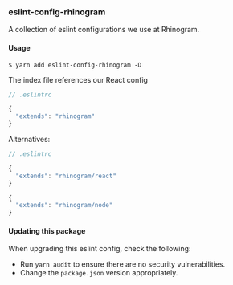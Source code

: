 ### eslint-config-rhinogram

A collection of eslint configurations we use at Rhinogram.

#### Usage
```
$ yarn add eslint-config-rhinogram -D
```

The index file references our React config
```javascript
// .eslintrc

{
  "extends": "rhinogram"
}
```

Alternatives:
```javascript
// .eslintrc

{
  "extends": "rhinogram/react"
}

{
  "extends": "rhinogram/node"
}
```

#### Updating this package
When upgrading this eslint config, check the following:
* Run `yarn audit` to ensure there are no security vulnerabilities.
* Change the `package.json` version appropriately.
